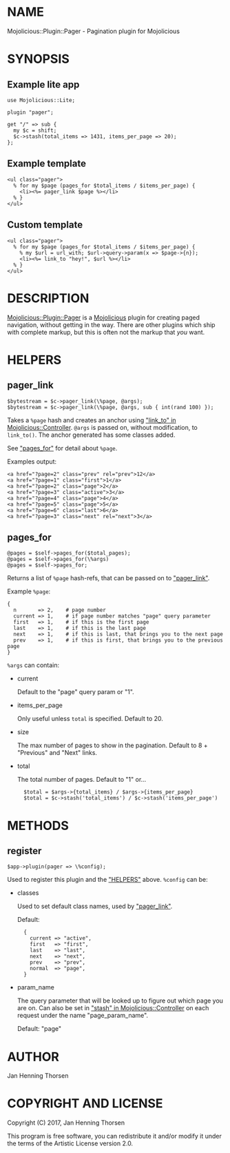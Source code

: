 # NAME

Mojolicious::Plugin::Pager - Pagination plugin for Mojolicious

# SYNOPSIS

## Example lite app

    use Mojolicious::Lite;

    plugin "pager";

    get "/" => sub {
      my $c = shift;
      $c->stash(total_items => 1431, items_per_page => 20);
    };

## Example template

    <ul class="pager">
      % for my $page (pages_for $total_items / $items_per_page) {
        <li><%= pager_link $page %></li>
      % }
    </ul>

## Custom template

    <ul class="pager">
      % for my $page (pages_for $total_items / $items_per_page) {
        % my $url = url_with; $url->query->param(x => $page->{n});
        <li><%= link_to "hey!", $url %></li>
      % }
    </ul>

# DESCRIPTION

[Mojolicious::Plugin::Pager](https://metacpan.org/pod/Mojolicious%3A%3APlugin%3A%3APager) is a [Mojolicious](https://metacpan.org/pod/Mojolicious) plugin for creating paged
navigation, without getting in the way. There are other plugins which ship with
complete markup, but this is often not the markup that _you_ want.

# HELPERS

## pager\_link

    $bytestream = $c->pager_link(\%page, @args);
    $bytestream = $c->pager_link(\%page, @args, sub { int(rand 100) });

Takes a `%page` hash and creates an anchor using
["link\_to" in Mojolicious::Controller](https://metacpan.org/pod/Mojolicious%3A%3AController#link_to). `@args` is passed on, without
modification, to `link_to()`. The anchor generated has some classes added.

See ["pages\_for"](#pages_for) for detail about `%page`.

Examples output:

    <a href="?page=2" class="prev" rel="prev">12</a>
    <a href="?page=1" class="first">1</a>
    <a href="?page=2" class="page">2</a>
    <a href="?page=3" class="active">3</a>
    <a href="?page=4" class="page">4</a>
    <a href="?page=5" class="page">5</a>
    <a href="?page=6" class="last">6</a>
    <a href="?page=3" class="next" rel="next">3</a>

## pages\_for

    @pages = $self->pages_for($total_pages);
    @pages = $self->pages_for(\%args)
    @pages = $self->pages_for;

Returns a list of `%page` hash-refs, that can be passed on to ["pager\_link"](#pager_link).

Example `%page`:

    {
      n       => 2,    # page number
      current => 1,    # if page number matches "page" query parameter
      first   => 1,    # if this is the first page
      last    => 1,    # if this is the last page
      next    => 1,    # if this is last, that brings you to the next page
      prev    => 1,    # if this is first, that brings you to the previous page
    }

`%args` can contain:

- current

    Default to the "page" query param or "1".

- items\_per\_page

    Only useful unless `total` is specified. Default to 20.

- size

    The max number of pages to show in the pagination. Default to 8 + "Previous"
    and "Next" links.

- total

    The total number of pages. Default to "1" or...

        $total = $args->{total_items} / $args->{items_per_page}
        $total = $c->stash('total_items') / $c->stash('items_per_page')

# METHODS

## register

    $app->plugin(pager => \%config);

Used to register this plugin and the ["HELPERS"](#helpers) above. `%config` can be:

- classes

    Used to set default class names, used by ["pager\_link"](#pager_link).

    Default:

        {
          current => "active",
          first   => "first",
          last    => "last",
          next    => "next",
          prev    => "prev",
          normal  => "page",
        }

- param\_name

    The query parameter that will be looked up to figure out which page you are on.
    Can also be set in ["stash" in Mojolicious::Controller](https://metacpan.org/pod/Mojolicious%3A%3AController#stash) on each request under the
    name "page\_param\_name".

    Default: "page"

# AUTHOR

Jan Henning Thorsen

# COPYRIGHT AND LICENSE

Copyright (C) 2017, Jan Henning Thorsen

This program is free software, you can redistribute it and/or modify it under
the terms of the Artistic License version 2.0.
